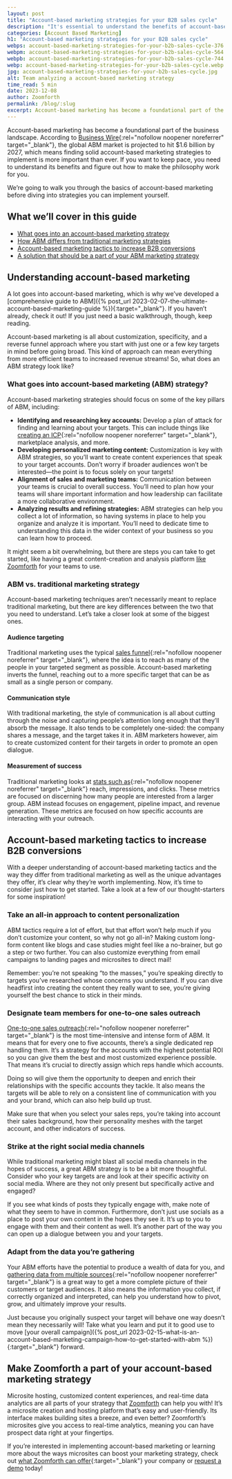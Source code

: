 ```yaml
---
layout: post
title: "Account-based marketing strategies for your B2B sales cycle"
description: "It's essential to understand the benefits of account-based marketing strategies and figure out how to implement the ones that will work for you"
categories: [Account Based Marketing]
h1: "Account-based marketing strategies for your B2B sales cycle"
webps: account-based-marketing-strategies-for-your-b2b-sales-cycle-376.webp
webpm: account-based-marketing-strategies-for-your-b2b-sales-cycle-564.webp
webpb: account-based-marketing-strategies-for-your-b2b-sales-cycle-744.webp
webp: account-based-marketing-strategies-for-your-b2b-sales-cycle.webp
jpg: account-based-marketing-strategies-for-your-b2b-sales-cycle.jpg
alt: Team analyzing a account-based marketing strategy
time_read: 5 min
date: 2023-12-08
author: Zoomforth
permalink: /blog/:slug
excerpt: Account-based marketing has become a foundational part of the business landscape. You need to understand its benefits and figure out how to make the philosophy work for you.
---
```

Account-based marketing has become a foundational part of the business landscape. According to [Business Wire](https://www.businesswire.com/news/home/20210621005640/en/Global-Account-based-Marketing-Market-Research-Report-2021---ResearchAndMarkets.com){:rel="nofollow noopener noreferrer" target="_blank"}, the global ABM market is projected to hit $1.6 billion by 2027, which means finding solid account-based marketing strategies to implement is more important than ever. If you want to keep pace, you need to understand its benefits and figure out how to make the philosophy work for you.

We’re going to walk you through the basics of account-based marketing before diving into strategies you can implement yourself.

## What we’ll cover in this guide

- [What goes into an account-based marketing strategy](#what-goes-into-account-based-marketing-abm-strategy)
- [How ABM differs from traditional marketing strategies](#abm-vs-traditional-marketing-strategy)
- [Account-based marketing tactics to increase B2B conversions](#account-based-marketing-tactics-to-increase-b2b-conversions)
- [A solution that should be a part of your ABM marketing strategy](#make-zoomforth-a-part-of-your-account-based-marketing-strategy)

## Understanding account-based marketing

A lot goes into account-based marketing, which is why we’ve developed a [comprehensive guide to ABM]({% post_url 2023-02-07-the-ultimate-account-based-marketing-guide %}){:target="_blank"}. If you haven’t already, check it out! If you just need a basic walkthrough, though, keep reading.

Account-based marketing is all about customization, specificity, and a reverse funnel approach where you start with just one or a few key targets in mind before going broad. This kind of approach can mean everything from more efficient teams to increased revenue streams! So, what does an ABM strategy look like?

### What goes into account-based marketing (ABM) strategy?

Account-based marketing strategies should focus on some of the key pillars of ABM, including:

- **Identifying and researching key accounts:** Develop a plan of attack for finding and learning about your targets. This can include things like [creating an ICP](https://www.zoomforth.com/blog/what-is-an-ideal-customer-profile-and-how-do-i-create-one){:rel="nofollow noopener noreferrer" target="_blank"}, marketplace analysis, and more.
- **Developing personalized marketing content:** Customization is key with ABM strategies, so you’ll want to create content experiences that speak to your target accounts. Don’t worry if broader audiences won’t be interested—the point is to focus solely on your targets!
- **Alignment of sales and marketing teams:** Communication between your teams is crucial to overall success. You’ll need to plan how your teams will share important information and how leadership can facilitate a more collaborative environment.
- **Analyzing results and refining strategies:** ABM strategies can help you collect a lot of information, so having systems in place to help you organize and analyze it is important. You’ll need to dedicate time to understanding this data in the wider context of your business so you can learn how to proceed.

It might seem a bit overwhelming, but there are steps you can take to get started, like having a great content-creation and analysis platform [like Zoomforth]({{'request-demo'|relative_url}}) for your teams to use.

### ABM vs. traditional marketing strategy

Account-based marketing techniques aren’t necessarily meant to replace traditional marketing, but there are key differences between the two that you need to understand. Let’s take a closer look at some of the biggest ones.

#### Audience targeting

Traditional marketing uses the typical [sales funnel](https://www.forbes.com/advisor/business/sales-funnel-template/){:rel="nofollow noopener noreferrer" target="_blank"}, where the idea is to reach as many of the people in your targeted segment as possible. Account-based marketing inverts the funnel, reaching out to a more specific target that can be as small as a single person or company.

#### Communication style

With traditional marketing, the style of communication is all about cutting through the noise and capturing people’s attention long enough that they’ll absorb the message. It also tends to be completely one-sided: the company shares a message, and the target takes it in. ABM marketers however, aim to create customized content for their targets in order to promote an open dialogue.

#### Measurement of success

Traditional marketing looks at [stats such as](https://www.markettailor.io/blog/difference-between-account-based-marketing-and-traditional-marketing){:rel="nofollow noopener noreferrer" target="_blank"} reach, impressions, and clicks. These metrics are focused on discerning how many people are interested from a larger group. ABM instead focuses on engagement, pipeline impact, and revenue generation. These metrics are focused on how specific accounts are interacting with your outreach.

## Account-based marketing tactics to increase B2B conversions

With a deeper understanding of account-based marketing tactics and the way they differ from traditional marketing as well as the unique advantages they offer, it’s clear why they’re worth implementing. Now, it’s time to consider just how to get started. Take a look at a few of our thought-starters for some inspiration!

### Take an all-in approach to content personalization

ABM tactics require a lot of effort, but that effort won’t help much if you don’t customize your content, so why not go all-in? Making custom long-form content like blogs and case studies might feel like a no-brainer, but go a step or two further. You can also customize everything from email campaigns to landing pages and microsites to direct mail!

Remember: you’re not speaking “to the masses,” you’re speaking directly to targets you’ve researched whose concerns you understand. If you can dive headfirst into creating the content they really want to see, you’re giving yourself the best chance to stick in their minds.

### Designate team members for one-to-one sales outreach

[One-to-one sales outreach](https://n.rich/blog/one-to-one-few-many-abm-real-life-examples#:~:text=1%3A1%20(Strategic)%20ABM%20is%20the%20most%20personalized%20and,to%20individual%20high%2Dvalue%20accounts.){:rel="nofollow noopener noreferrer" target="_blank"} is the most time-intensive and intense form of ABM. It means that for every one to five accounts, there’s a single dedicated rep handling them. It’s a strategy for the accounts with the highest potential ROI so you can give them the best and most customized experience possible. That means it’s crucial to directly assign which reps handle which accounts.

Doing so will give them the opportunity to deepen and enrich their relationships with the specific accounts they tackle. It also means the targets will be able to rely on a consistent line of communication with you and your brand, which can also help build up trust.

Make sure that when you select your sales reps, you’re taking into account their sales background, how their personality meshes with the target account, and other indicators of success.

### Strike at the right social media channels

While traditional marketing might blast all social media channels in the hopes of success, a great ABM strategy is to be a bit more thoughtful. Consider who your key targets are and look at their specific activity on social media. Where are they not only present but specifically active and engaged?

If you see what kinds of posts they typically engage with, make note of what they seem to have in common. Furthermore, don’t just use socials as a place to post your own content in the hopes they see it. It’s up to you to engage with them and their content as well. It’s another part of the way you can open up a dialogue between you and your targets.

### Adapt from the data you’re gathering

Your ABM efforts have the potential to produce a wealth of data for you, and [gathering data from multiple sources](https://voymedia.com/marketing-with-data-analytics/){:rel="nofollow noopener noreferrer" target="_blank"} is a great way to get a more complete picture of their customers or target audiences. It also means the information you collect, if correctly organized and interpreted, can help you understand how to pivot, grow, and ultimately improve your results.

Just because you originally suspect your target will behave one way doesn’t mean they necessarily will! Take what you learn and put it to good use to move [your overall campaign]({% post_url 2023-02-15-what-is-an-account-based-marketing-campaign-how-to-get-started-with-abm %}){:target="_blank"} forward.

## Make Zoomforth a part of your account-based marketing strategy

Microsite hosting, customized content experiences, and real-time data analytics are all parts of your strategy that [Zoomforth]({{site.baseurl}}) can help you with! It’s a microsite creation and hosting platform that’s easy and user-friendly. Its interface makes building sites a breeze, and even better? Zoomforth’s microsites give you access to real-time analytics, meaning you can have prospect data right at your fingertips.

If you’re interested in implementing account-based marketing or learning more about the ways microsites can boost your marketing strategy, check out [what Zoomforth can offer]({{'platform-key-features'|relative_url}}){:target="_blank"} your company or [request a demo]({{'request-demo'|relative_url}}) today!
